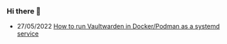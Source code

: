 ### Hi there 👋

<!--
**daydiff/daydiff** is a ✨ _special_ ✨ repository because its `README.md` (this file) appears on your GitHub profile.

Here are some ideas to get you started:

- 🔭 I’m currently working on ...
- 🌱 I’m currently learning ...
- 👯 I’m looking to collaborate on ...
- 🤔 I’m looking for help with ...
- 💬 Ask me about ...
- 📫 How to reach me: ...
- ⚡ Fun fact: ...
-->

<ul><li>27/05/2022 <a href="https://atabakoff.com/how-to-run-vaultwarden-in-podman-as-a-systemd-service/">How to run Vaultwarden in Docker/Podman as a systemd service</a></ul>
